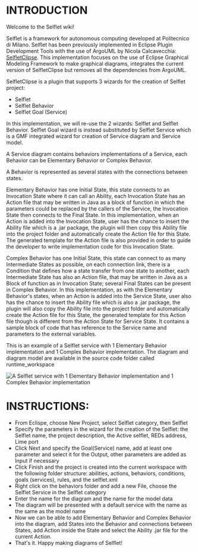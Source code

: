 INTRODUCTION
=============

Welcome to the Selflet wiki!

Selflet is a framework for autonomous computing developed at Politecnico di Milano. Selflet has been previously implemented in Eclipse Plugin Development Tools with the use of ArgoUML by Nicola Calcavecchia: [SelfletClipse](http://selfletclipse.sourceforge.net/ "SelfletClipse"). This implementation focuses on the use of Eclipse Graphical Modeling Framework to make graphical diagrams, integrates the current version of SelfletClipse but removes all the dependencies from ArgoUML. 

SelfletClipse is a plugin that supports 3 wizards for the creation of Selflet project:

- Selflet 
- Selflet Behavior
- Selflet Goal (Service)

In this implementation, we will re-use the 2 wizards: Selflet and Selflet Behavior. Selflet Goal wizard is instead substituted by Selflet Service which is a GMF integrated wizard for creation of Service diagram and Service model.


A Service diagram contains behaviors implementations of a Service, each Behavior can be Elementary Behavior or Complex Behavior. 

A Behavior is represented as several states with the connections between states. 

Elementary Behavior has one Initial State, this state connects to an Invocation State where it can call an Ability, each Invocation State has an Action file that may be written in Java as a block of function in which the parameters could be replaced by the callers of the Service, the Invocation State then connects to the Final State. In this implementation, when an Action is added into the Invocation State, user has the chance to insert the Ability file which is a .jar package, the plugin will then copy this Ability file into the project folder and automatically create the Action file for this State. The generated template for the Action file is also provided in order to guide the developer to write implementation code for this Invocation State.

Complex Behavior has one Initial State, this state can connect to as many Intermediate States as possible, on each connection link, there is a Condition that defines how a state transfer from one state to another, each Intermediate State has also an Action file, that may be written in Java as a Block of function as in Invocation State; several Final States can be present in Complex Behavior. In this implementation, as with the Elementary Behavior's states, when an Action is added into the Service State, user also has the chance to insert the Ability file which is also a .jar package, the plugin will also copy the Ability file into the project folder and automatically create the Action file for this State, the generated template for this Action file though is different from the Action State for Service State. It contains a sample block of code that has reference to the Service name and parameters to the external variables.

This is an example of a Selflet service with 1 Elementary Behavior implementation and 1 Complex Behavior implementation. The diagram and diagram model are available in the source code folder called runtime_workspace


![A Selflet service with 1 Elementary Behavior implementation and 1 Complex Behavior implementation](http://dl.dropbox.com/u/13281717/service_diagram_v0.1.7.png)


INSTRUCTIONS:
=============

- From Eclispe, choose New Project, select Selflet category, then Selflet
- Specify the parameters in the wizard for the creation of the Selflet: the Selflet name, the project description, the Active selflet, REDs address, Lime port
- Click Next and specify the Goal(Service) name, add at least one parameter and select it for the Output, other parameters are added as Input if necessary
- Click Finish and the project is created into the current workspace with the following folder structure: abilities, actions, behaviors, conditions, goals (services), rules, and the selflet.xml
- Right click on the behaviors folder and add a new File, choose the Selflet Service in the Selflet category
- Enter the name for the diagram and the name for the model data
- The diagram will be presented with a default service with the name as the same as the model name
- Now we can be able to add Elementary Behavior and Complex Behavior into the diagram, add States into the Behavior and connections between States, add Action inside the State and select the Ability .jar file for the current Action.
- That's it. Happy making diagrams of Selflet!